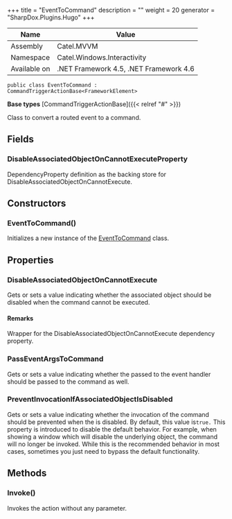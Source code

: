 

+++
title = "EventToCommand" 
description = ""
weight = 20
generator = "SharpDox.Plugins.Hugo"
+++

Name|Value
---|---
Assembly|Catel.MVVM
Namespace|Catel.Windows.Interactivity
Available on|.NET Framework 4.5, .NET Framework 4.6

```
public class EventToCommand : CommandTriggerActionBase<FrameworkElement>
```

**Base types**
[CommandTriggerActionBase]({{< relref "#" >}})

Class to convert a routed event to a command.

## Fields

### DisableAssociatedObjectOnCannotExecuteProperty

DependencyProperty definition as the backing store for DisableAssociatedObjectOnCannotExecute.

## Constructors

### EventToCommand()

Initializes a new instance of the [EventToCommand](#) class.

## Properties

### DisableAssociatedObjectOnCannotExecute

Gets or sets a value indicating whether the associated object should be disabled when the command cannot be executed.

#### Remarks

Wrapper for the DisableAssociatedObjectOnCannotExecute dependency property.

### PassEventArgsToCommand

Gets or sets a value indicating whether the passed to the event handler should be passed to the command as well.

### PreventInvocationIfAssociatedObjectIsDisabled

Gets or sets a value indicating whether the invocation of the command should be prevented when the is disabled. By default, this value is`true.` This property is introduced to disable the default behavior. For example, when showing a window which will disable the underlying object, the command will no longer be invoked. While this is the recommended behavior in most cases, sometimes you just need to bypass the default functionality.

## Methods

### Invoke()

Invokes the action without any parameter.

